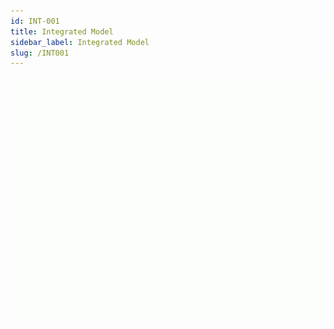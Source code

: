 ```yaml
---
id: INT-001
title: Integrated Model
sidebar_label: Integrated Model
slug: /INT001
---  
```

![IntroAnim](../static/img/docs/gif/integrate03.gif)  
